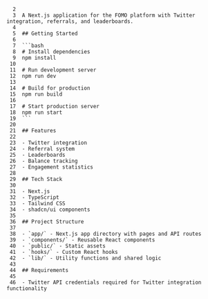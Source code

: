

      2  
      3  A Next.js application for the FOMO platform with Twitter integration, referrals, and leaderboards.
      4  
      5  ## Getting Started
      6  
      7  ```bash
      8  # Install dependencies
      9  npm install
     10  
     11  # Run development server
     12  npm run dev
     13  
     14  # Build for production
     15  npm run build
     16  
     17  # Start production server
     18  npm run start
     19  ```
     20  
     21  ## Features
     22  
     23  - Twitter integration
     24  - Referral system
     25  - Leaderboards
     26  - Balance tracking
     27  - Engagement statistics
     28  
     29  ## Tech Stack
     30  
     31  - Next.js
     32  - TypeScript
     33  - Tailwind CSS
     34  - shadcn/ui components
     35  
     36  ## Project Structure
     37  
     38  - `app/` - Next.js app directory with pages and API routes
     39  - `components/` - Reusable React components
     40  - `public/` - Static assets
     41  - `hooks/` - Custom React hooks
     42  - `lib/` - Utility functions and shared logic
     43  
     44  ## Requirements
     45  
     46  - Twitter API credentials required for Twitter integration functionality
